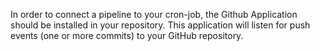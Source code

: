 In order to connect a pipeline to your cron-job, the Github Application should be installed in your repository. This application will listen for push events (one or more commits) to your GitHub repository.
